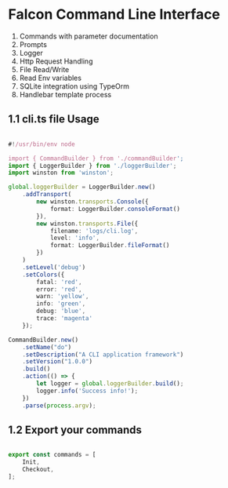# Falcon Command Line Interface

1. Commands with parameter documentation
2. Prompts
3. Logger
4. Http Request Handling
5. File Read/Write
6. Read Env variables
7. SQLite integration using TypeOrm
8. Handlebar template process

## 1.1 cli.ts file Usage

```typescript

#!/usr/bin/env node

import { CommandBuilder } from './commandBuilder';
import { LoggerBuilder } from './loggerBuilder';
import winston from 'winston';

global.loggerBuilder = LoggerBuilder.new()
    .addTransport(
        new winston.transports.Console({
            format: LoggerBuilder.consoleFormat()
        }),
        new winston.transports.File({
            filename: 'logs/cli.log',
            level: 'info',
            format: LoggerBuilder.fileFormat()
        })
    )
    .setLevel('debug')
    .setColors({
        fatal: 'red',
        error: 'red',
        warn: 'yellow',
        info: 'green',
        debug: 'blue',
        trace: 'magenta'
    });

CommandBuilder.new()
    .setName("do")
    .setDescription("A CLI application framework")
    .setVersion("1.0.0")
    .build()
    .action(() => {
        let logger = global.loggerBuilder.build();
        logger.info('Success info!');
    })
    .parse(process.argv);

```

## 1.2 Export your commands

```typescript

export const commands = [
    Init,
    Checkout,
];

```